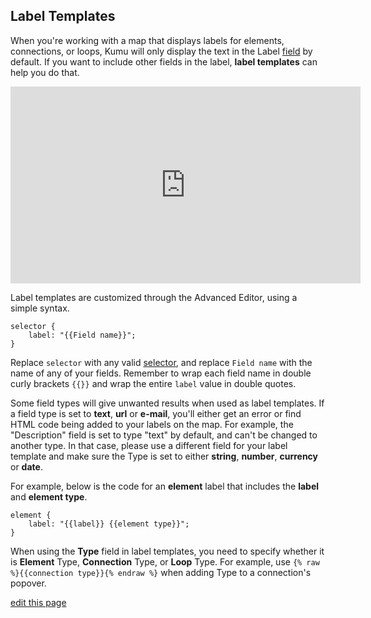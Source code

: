 ## Label Templates

When you're working with a map that displays labels for elements, connections, or loops, Kumu will only display the text in the Label [field](/guides/fields.html) by default. If you want to include other fields in the label, **label templates** can help you do that.

<p><iframe width="560" height="315" src="https://www.youtube.com/embed/tqF5xJ9MfZo" frameborder="0" allowfullscreen></iframe></p>

Label templates are customized through the Advanced Editor, using a simple syntax.

```
selector {
    label: "{{Field name}}";
}
```

Replace `selector` with any valid [selector](/guides/selectors.html), and replace `Field name` with the name of any of your fields. Remember to wrap each field name in double curly brackets `{{}}` and wrap the entire `label` value in double quotes.

<p class="alert alert-warning">
Some field types will give unwanted results when used as label templates. If a field type is set to <strong>text</strong>, <strong>url</strong> or <strong>e-mail</strong>, you'll either get an error or find HTML code being added to your labels on the map. For example, the "Description" field is set to type "text" by default, and can't be changed to another type. In that case, please use a different field for your label template and make sure the Type is set to either <strong>string</strong>, <strong>number</strong>, <strong>currency</strong> or <strong>date</strong>.
</p>

For example, below is the code for an **element** label that includes the **label** and **element type**.
```
element {
    label: "{{label}} {{element type}}";
}
```

<p class="alert alert-info">
When using the <strong>Type</strong> field in label templates, you need to specify whether it is <strong>Element</strong> Type, <strong>Connection</strong> Type, or <strong>Loop</strong> Type. For example, use <code>{% raw %}{{connection type}}{% endraw %}</code> when adding Type to a connection's popover.
</p>

<span class="edit-link"><a href="https://github.com/kumu/docs/blob/master/guides/label-templates.md" target="_blank"><i class="fa fa-github"></i> edit this page</a></span>

